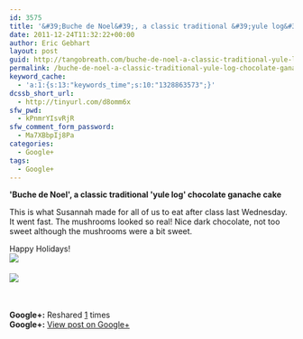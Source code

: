 ```yaml
---
id: 3575
title: '&#39;Buche de Noel&#39;, a classic traditional &#39;yule log&#39; chocolate ganache&#8230;'
date: 2011-12-24T11:32:22+00:00
author: Eric Gebhart
layout: post
guid: http://tangobreath.com/buche-de-noel-a-classic-traditional-yule-log-chocolate-ganache/
permalink: /buche-de-noel-a-classic-traditional-yule-log-chocolate-ganache/
keyword_cache:
  - 'a:1:{s:13:"keywords_time";s:10:"1328863573";}'
dcssb_short_url:
  - http://tinyurl.com/d8omm6x
sfw_pwd:
  - kPnmrYIsvRjR
sfw_comment_form_password:
  - Ma7XBbpIj8Pa
categories:
  - Google+
tags:
  - Google+
---
```

**'Buche de Noel', a classic traditional 'yule log' chocolate ganache cake**

This is what Susannah made for all of us to eat after class last Wednesday. It went fast. The mushrooms looked so real! Nice dark chocolate, not too sweet although the mushrooms were a bit sweet.

Happy Holidays!  
[<img src='https://lh6.googleusercontent.com/-80WxDgkyaVU/TvX9jpZyzFI/AAAAAAAAADU/wZsksjk-Y1I/yule_log.JPG' style='max-width:97.5%;clear:both;' border='0' />](https://lh6.googleusercontent.com/-80WxDgkyaVU/TvX9jpZyzFI/AAAAAAAAADU/wZsksjk-Y1I/yule_log.JPG)<span></span>

<div style='float:left;display:block;height:60px;width:60px;overflow:hidden;margin-right:5px;margin-top:5px;margin-bottom:5px;'>
  <a href='https://lh5.googleusercontent.com/-zso-UKsl1CQ/TvX9kLSjBFI/AAAAAAAAADI/q_KWksvSJD0/yule_log2.JPG'><img style='max-width:none;' src='http://images0-focus-opensocial.googleusercontent.com/gadgets/proxy?container=focus&#038;gadget=a&#038;resize_h=100&#038;url=https%3A%2F%2Flh5.googleusercontent.com%2F-zso-UKsl1CQ%2FTvX9kLSjBFI%2FAAAAAAAAADI%2Fq_KWksvSJD0%2Fs288%2Fyule_log2.JPG' border='0' /></a>
</div>



<p style='clear:both;'>
  <strong>Google+:</strong> Reshared <a href='https://plus.google.com/113145648275577627533/posts/dBW7YRkdmqU' target='_new'>1</a> times<br /> <strong>Google+:</strong> <a href='https://plus.google.com/113145648275577627533/posts/dBW7YRkdmqU' target='_new'>View post on Google+</a>
</p>